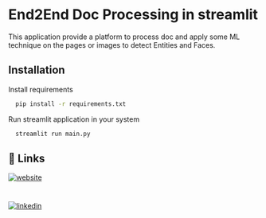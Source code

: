
# End2End Doc Processing in streamlit

This application provide a platform to process doc and apply some ML technique on the pages or images to detect Entities and Faces.




## Installation

Install requirements

```bash
  pip install -r requirements.txt
```

Run streamlit application in your system

```bash
  streamlit run main.py
```
## 🔗 Links
[![website](https://img.shields.io/badge/link_to_streamlit_app-blue)](https://doc-process-cv.streamlit.app/)

#
[![linkedin](https://img.shields.io/badge/linkedin-0A66C2?style=for-the-badge&logo=linkedin&logoColor=white)](https://www.linkedin.com/in/kumar-barnwal-ashutosh-011a671b3/)
